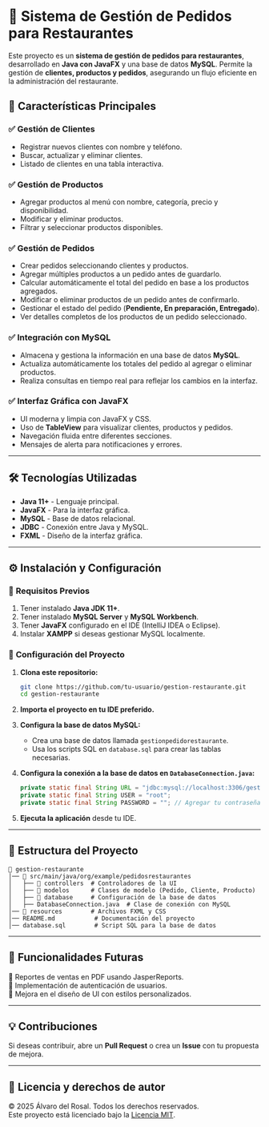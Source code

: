 # 📌 Sistema de Gestión de Pedidos para Restaurantes

Este proyecto es un **sistema de gestión de pedidos para restaurantes**, desarrollado en **Java con JavaFX** y una base de datos **MySQL**. Permite la gestión de **clientes, productos y pedidos**, asegurando un flujo eficiente en la administración del restaurante.

## 🚀 **Características Principales**

### ✅ **Gestión de Clientes**
- Registrar nuevos clientes con nombre y teléfono.
- Buscar, actualizar y eliminar clientes.
- Listado de clientes en una tabla interactiva.

### ✅ **Gestión de Productos**
- Agregar productos al menú con nombre, categoría, precio y disponibilidad.
- Modificar y eliminar productos.
- Filtrar y seleccionar productos disponibles.

### ✅ **Gestión de Pedidos**
- Crear pedidos seleccionando clientes y productos.
- Agregar múltiples productos a un pedido antes de guardarlo.
- Calcular automáticamente el total del pedido en base a los productos agregados.
- Modificar o eliminar productos de un pedido antes de confirmarlo.
- Gestionar el estado del pedido (**Pendiente, En preparación, Entregado**).
- Ver detalles completos de los productos de un pedido seleccionado.

### ✅ **Integración con MySQL**
- Almacena y gestiona la información en una base de datos **MySQL**.
- Actualiza automáticamente los totales del pedido al agregar o eliminar productos.
- Realiza consultas en tiempo real para reflejar los cambios en la interfaz.

### ✅ **Interfaz Gráfica con JavaFX**
- UI moderna y limpia con JavaFX y CSS.
- Uso de **TableView** para visualizar clientes, productos y pedidos.
- Navegación fluida entre diferentes secciones.
- Mensajes de alerta para notificaciones y errores.

---

## 🛠️ **Tecnologías Utilizadas**
- **Java 11+** - Lenguaje principal.
- **JavaFX** - Para la interfaz gráfica.
- **MySQL** - Base de datos relacional.
- **JDBC** - Conexión entre Java y MySQL.
- **FXML** - Diseño de la interfaz gráfica.

---

## ⚙️ **Instalación y Configuración**

### 🔹 **Requisitos Previos**
1. Tener instalado **Java JDK 11+**.
2. Tener instalado **MySQL Server** y **MySQL Workbench**.
3. Tener **JavaFX** configurado en el IDE (IntelliJ IDEA o Eclipse).
4. Instalar **XAMPP** si deseas gestionar MySQL localmente.

### 🔹 **Configuración del Proyecto**
1. **Clona este repositorio:**
   ```bash
   git clone https://github.com/tu-usuario/gestion-restaurante.git
   cd gestion-restaurante
   ```

2. **Importa el proyecto en tu IDE preferido.**
3. **Configura la base de datos MySQL:**
   - Crea una base de datos llamada `gestionpedidorestaurante`.
   - Usa los scripts SQL en `database.sql` para crear las tablas necesarias.

4. **Configura la conexión a la base de datos en `DatabaseConnection.java`:**
   ```java
   private static final String URL = "jdbc:mysql://localhost:3306/gestionpedidorestaurante";
   private static final String USER = "root";
   private static final String PASSWORD = ""; // Agregar tu contraseña si es necesario
   ```

5. **Ejecuta la aplicación** desde tu IDE.

---

## 📄 **Estructura del Proyecto**
```
📂 gestion-restaurante
│── 📂 src/main/java/org/example/pedidosrestaurantes
│   ├── 📂 controllers  # Controladores de la UI
│   ├── 📂 modelos      # Clases de modelo (Pedido, Cliente, Producto)
│   ├── 📂 database     # Configuración de la base de datos
│   ├── DatabaseConnection.java  # Clase de conexión con MySQL
│── 📂 resources        # Archivos FXML y CSS
│── README.md           # Documentación del proyecto
│── database.sql        # Script SQL para la base de datos
```

---

## 📌 **Funcionalidades Futuras**
🔹 Reportes de ventas en PDF usando JasperReports.  
🔹 Implementación de autenticación de usuarios.  
🔹 Mejora en el diseño de UI con estilos personalizados.  

---

## 💡 **Contribuciones**
Si deseas contribuir, abre un **Pull Request** o crea un **Issue** con tu propuesta de mejora.

---

## 📜 Licencia y derechos de autor
© 2025 Álvaro del Rosal. Todos los derechos reservados.  
Este proyecto está licenciado bajo la [Licencia MIT](LICENSE).

